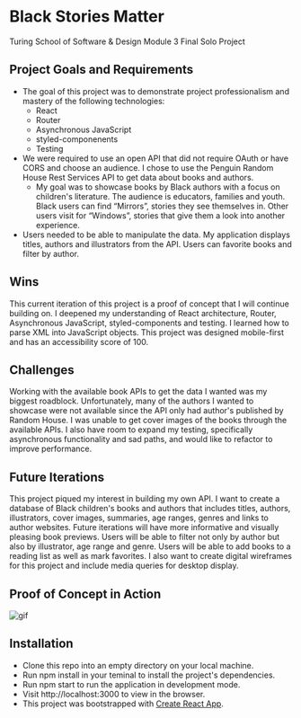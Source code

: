 # Black Stories Matter
Turing School of Software & Design Module 3 Final Solo Project

## Project Goals and Requirements
- The goal of this project was to demonstrate project professionalism and mastery of the following technologies:
    - React
    - Router
    - Asynchronous JavaScript
    - styled-componenents
    - Testing
- We were required to use an open API that did not require OAuth or have CORS and choose an audience. I chose to use the Penguin Random House Rest Services API to get data about books and authors.
   - My goal was to showcase books by Black authors with a focus on children's literature. The audience is educators, families and youth. Black users can find “Mirrors”, stories they see themselves in. Other users visit for “Windows”, stories that give them a look into another experience. 
- Users needed to be able to manipulate the data. My application displays titles, authors and illustrators from the API. Users can favorite books and filter by author.

## Wins
This current iteration of this project is a proof of concept that I will continue building on. I deepened my understanding of React architecture, Router, Asynchronous JavaScript, styled-components and testing. I learned how to parse XML into JavaScript objects. This project was designed mobile-first and has an accessibility score of 100.

## Challenges
Working with the available book APIs to get the data I wanted was my biggest roadblock. Unfortunately, many of the authors I wanted to showcase were not available since the API only had author's published by Random House. I was unable to get cover images of the books through the available APIs. I also have room to expand my testing, specifically asynchronous functionality and sad paths, and would like to refactor to improve performance. 

## Future Iterations
This project piqued my interest in building my own API. I want to create a database of Black children's books and authors that includes titles, authors, illustrators, cover images, summaries, age ranges, genres and links to author websites.
Future iterations will have more informative and visually pleasing book previews. Users will be able to filter not only by author but also by illustrator, age range and genre. Users will be able to add books to a reading list as well as mark favorites. I also want to create digital wireframes for this project and include media queries for desktop display.

## Proof of Concept in Action
![gif](https://media.giphy.com/media/kaZcKYzJgWRdDnIEje/giphy.gif)

## Installation
- Clone this repo into an empty directory on your local machine.
- Run npm install in your teminal to install the project's dependencies.
- Run npm start to run the application in development mode.
- Visit http://localhost:3000 to view in the browser.
- This project was bootstrapped with [Create React App](https://github.com/facebook/create-react-app).
